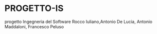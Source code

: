 # PROGETTO-IS
progetto Ingegneria del Software Rocco Iuliano,Antonio De Lucia, Antonio Maddaloni, Francesco Peluso
